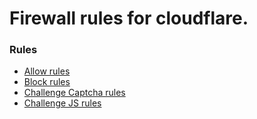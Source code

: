 # Firewall rules for cloudflare.

### Rules

-   [Allow rules](https://github.com/ravellstackstcp/cloudflare-firewall-config/tree/main/allow-rules)
-   [Block rules](https://github.com/ravellstackstcp/cloudflare-firewall-config/tree/main/block-rules)
-   [Challenge Captcha rules](https://github.com/ravellstackstcp/cloudflare-firewall-config/tree/main/challenge-captcha-rules)
-   [Challenge JS rules](https://github.com/ravellstackstcp/cloudflare-firewall-config/tree/main/challenge-js-rules)
